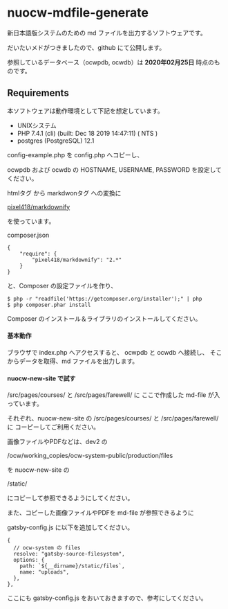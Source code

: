 ﻿nuocw-mdfile-generate
==========
新日本語版システムのための md ファイルを出力するソフトウェアです。

だいたいメドがつきましたので、github にて公開します。

参照しているデータベース（ocwpdb, ocwdb）は 
**2020年02月25日** 時点のものです。

Requirements
------------

本ソフトウェアは動作環境として下記を想定しています。

* UNIXシステム
* PHP 7.4.1 (cli) (built: Dec 18 2019 14:47:11) ( NTS )
* postgres (PostgreSQL) 12.1

config-example.php を config.php へコピーし、

ocwpdb および ocwdb の HOSTNAME, USERNAME, PASSWORD を設定してください。

htmlタグ から markdwonタグ への変換に

[pixel418/markdownify](https://packagist.org/packages/pixel418/markdownify)

を使っています。


composer.json

    {
        "require": {
            "pixel418/markdownify": "2.*"
        }
    }

と、Composer の設定ファイルを作り、

```
$ php -r "readfile('https://getcomposer.org/installer');" | php
$ php composer.phar install
```

Composer のインストール＆ライブラリのインストールしてください。



#### 基本動作

ブラウザで index.php へアクセスすると、
ocwpdb と ocwdb へ接続し、
そこからデータを取得、md ファイルを出力します。

#### nuocw-new-site で試す

/src/pages/courses/ と /src/pages/farewell/ に
ここで作成した md-file が入っています。

それぞれ、nuocw-new-site の
/src/pages/courses/ と /src/pages/farewell/ に
コーピーしてご利用ください。

画像ファイルやPDFなどは、dev2 の

/ocw/working_copies/ocw-system-public/production/files

を nuocw-new-site の

/static/

にコピーして参照できるようにしてください。

また、コピーした画像ファイルやPDFを md-file が参照できるように

gatsby-config.js に以下を追加してください。

    {
      // ocw-system の files 
      resolve: "gatsby-source-filesystem",
      options: {
        path: `${__dirname}/static/files`,
        name: "uploads",
      },
    },

ここにも gatsby-config.js をおいておきますので、参考にしてください。
